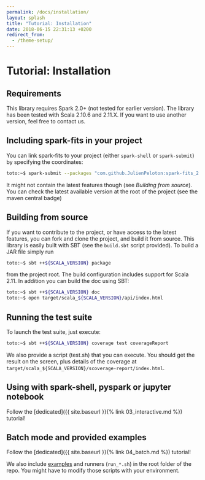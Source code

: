 ```yaml
---
permalink: /docs/installation/
layout: splash
title: "Tutorial: Installation"
date: 2018-06-15 22:31:13 +0200
redirect_from:
  - /theme-setup/
---
```


# Tutorial: Installation

## Requirements

This library requires Spark 2.0+ (not tested for earlier version). The
library has been tested with Scala 2.10.6 and 2.11.X. If you want to use
another version, feel free to contact us.

## Including spark-fits in your project

You can link spark-fits to your project (either `spark-shell` or `spark-submit`) by specifying the coordinates:

```bash
toto:~$ spark-submit --packages "com.github.JulienPeloton:spark-fits_2.11:0.4.0" <...>
```

It might not contain the latest features though (see *Building from source*).
You can check the latest available version at the root of the project (see the maven central badge)

## Building from source

If you want to contribute to the project, or have access to the latest features, you can fork and clone the project, and build it from source.
This library is easily built with SBT (see the `build.sbt` script provided). To
build a JAR file simply run

```bash
toto:~$ sbt ++${SCALA_VERSION} package
```

from the project root. The build configuration includes support for
Scala 2.11. In addition you can build the doc using SBT:

```bash
toto:~$ sbt ++${SCALA_VERSION} doc
toto:~$ open target/scala_${SCALA_VERSION}/api/index.html
```

## Running the test suite

To launch the test suite, just execute:

```bash
toto:~$ sbt ++${SCALA_VERSION} coverage test coverageReport
```

We also provide a script (test.sh) that you can execute. You should get the
result on the screen, plus details of the coverage at
`target/scala_${SCALA_VERSION}/scoverage-report/index.html`.

## Using with spark-shell, pyspark or jupyter notebook

Follow the [dedicated]({{ site.baseurl }}{% link 03_interactive.md %}) tutorial!

## Batch mode and provided examples

Follow the [dedicated]({{ site.baseurl }}{% link 04_batch.md %}) tutorial!

We also include [examples](https://github.com/theastrolab/spark-fits/tree/master/examples) and runners (`run_*.sh`) in the root folder of the repo.
You might have to modify those scripts with your environment.
